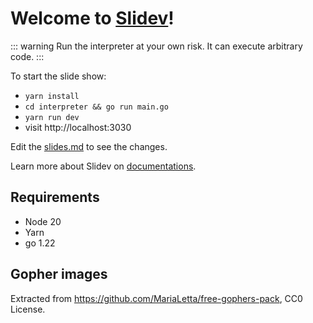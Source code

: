 # Welcome to [Slidev](https://github.com/slidevjs/slidev)!

::: warning
Run the interpreter at your own risk.
It can execute arbitrary code.
:::

To start the slide show:

- `yarn install`
- `cd interpreter && go run main.go`
- `yarn run dev`
- visit http://localhost:3030

Edit the [slides.md](./slides.md) to see the changes.

Learn more about Slidev on [documentations](https://sli.dev/).

## Requirements

* Node 20
* Yarn
* go 1.22

## Gopher images
Extracted from https://github.com/MariaLetta/free-gophers-pack, CC0 License.
